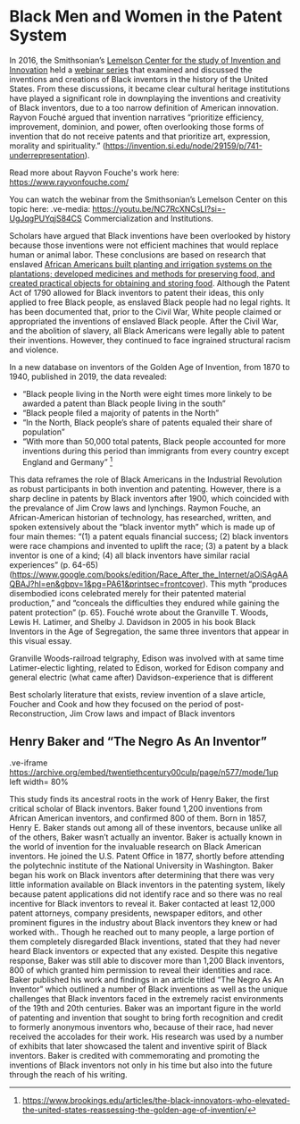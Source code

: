 # Black Men and Women in the Patent System

In 2016, the Smithsonian’s [Lemelson Center for the study of Invention and Innovation](https://invention.si.edu/) held a [webinar series](https://invention.si.edu/black-inventors-and-innovators-new-perspectives) that examined and discussed the inventions and creations of Black inventors in the history of the United States. From these discussions, it became clear cultural heritage institutions have played a significant role in downplaying the inventions and creativity of Black inventors, due to a too narrow definition of American innovation. Rayvon Fouché argued that invention narratives “prioritize efficiency, improvement, dominion, and power, often overlooking those forms of invention that do not receive patents and that prioritize art, expression, morality and spirituality.” (https://invention.si.edu/node/29159/p/741-underrepresentation). 

Read more about Rayvon Fouche's work here: https://www.rayvonfouche.com/

You can watch the webinar from the Smithsonian’s Lemelson Center on this topic here: 
.ve-media: https://youtu.be/NC7RcXNCsLI?si=-UgJqgPUYqjS84CS
Commercialization and Institutions.

Scholars have argued that Black inventions have been overlooked by history because those inventions were not efficient machines that would replace human or animal labor. These conclusions are based on research that enslaved [African Americans built planting and irrigation systems on the plantations; developed medicines and methods for preserving food, and created practical objects for obtaining and storing food](https://invention.si.edu/node/29159/p/740-brief-history). Although the Patent Act of 1790 allowed for Black inventors to patent their ideas, this only applied to free Black people, as enslaved Black people had no legal rights. It has been documented that, prior to the Civil War, White people claimed or appropriated the inventions of enslaved Black people. After the Civil War, and the abolition of slavery, all Black Americans were legally able to patent their inventions. However, they continued to face ingrained structural racism and violence.

In a new database on inventors of the Golden Age of Invention, from 1870 to 1940, published in 2019, the data revealed:

- “Black people living in the North were eight times more linkely to be awarded a patent than Black people living in the south” 
- “Black people filed a majority of patents in the North”
- “In the North, Black people’s share of patents equaled their share of population”
- “With more than 50,000 total patents, Black people accounted for more inventions during this period than immigrants from every country except England and Germany” [^1]

This data reframes the role of Black Americans in the Industrial Revolution as robust participants in both invention and patenting. However, there is a sharp decline in patents by Black inventors after 1900, which coincided with the prevalance of Jim Crow laws and lynchings.  Raymon Fouche, an African-American historian of technology, has researched, written, and spoken extensively about the “black inventor myth” which is made up of four main themes: “(1) a patent equals financial success; (2) black inventors were race champions and invented to uplift the race; (3) a patent by a black inventor is one of a kind; (4) all black inventors have similar racial experiences” (p. 64-65) (https://www.google.com/books/edition/Race_After_the_Internet/aOiSAgAAQBAJ?hl=en&gbpv=1&pg=PA61&printsec=frontcover). This myth “produces disembodied icons celebrated merely for their patented material production,” and “conceals the difficulties they endured while gaining the patent protection” (p. 65). Fouché wrote about the Granville T. Woods, Lewis H. Latimer, and Shelby J. Davidson in 2005 in his book Black Inventors in the Age of Segregation, the same three inventors that appear in this visual essay. 

Granville Woods-railroad telgraphy, Edison was involved with at same time
Latimer-electic lighting, related to Edison, worked for Edison company and general electric (what came after)
Davidson-experience that is different

Best scholarly literature that exists, review invention of a slave article, Foucher and Cook and how they focused on the period of post-Reconstruction, Jim Crow laws and impact of Black inventors


## Henry Baker and “The Negro As An Inventor”
.ve-iframe https://archive.org/embed/twentiethcentury00culp/page/n577/mode/1up  left width= 80%

This study finds its ancestral roots in the work of Henry Baker, the first critical scholar of Black inventors. Baker found 1,200 inventions from African American inventors, and confirmed 800 of them. Born in 1857, Henry E. Baker stands out among all of these inventors, because unlike all of the others, Baker wasn’t actually an inventor. Baker is actually known in the world of invention for the invaluable research on Black American inventors. He joined the U.S. Patent Office in 1877, shortly before attending the polytechnic institute of the National University in Washington. Baker began his work on Black inventors after determining that there was very little information available on Black inventors in the patenting system, likely because patent applications did not identify race and so there was no real incentive for Black inventors to reveal it. Baker contacted at least 12,000 patent attorneys, company presidents, newspaper editors, and other prominent figures in the industry about Black inventors they knew or had worked with.. Though he reached out to many people, a large portion of them completely disregarded Black inventions, stated that they had never heard Black inventors or expected that any existed. Despite this negative response, Baker was still able to discover more than 1,200 Black inventors, 800 of which granted him permission to reveal their identities and race. Baker published his work and findings in an article titled “The Negro As An Inventor” which outlined a number of Black inventions as well as the unique challenges that Black inventors faced in the extremely racist environments of the 19th and 20th centuries. Baker was an important figure in the world of patenting and invention that sought to bring forth recognition and credit to formerly anonymous inventors who, because of their race, had never received the accolades for their work. His research was used by a number of exhibits that later showcased the talent and inventive spirit of Black inventors. Baker is credited with commemorating and promoting the inventions of Black inventors not only in his time but also into the future through the reach of his writing. 




[^1]:https://www.brookings.edu/articles/the-black-innovators-who-elevated-the-united-states-reassessing-the-golden-age-of-invention/
